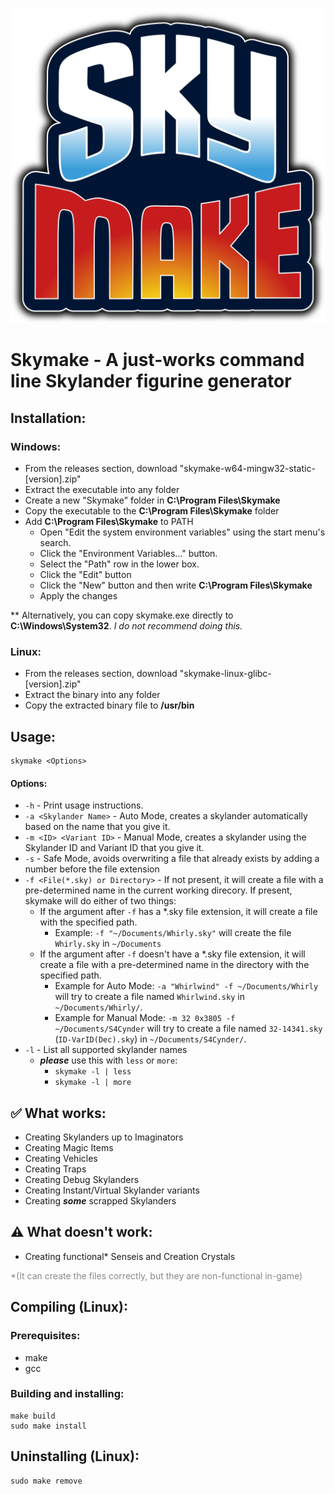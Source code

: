 ![Skymake Logo](Logo/logo2.svg)

# **Skymake - A just-works command line Skylander figurine generator**

## Installation:

### Windows:
- From the releases section, download "skymake-w64-mingw32-static-[version].zip"
- Extract the executable into any folder
- Create a new "Skymake" folder in **C:\Program Files\Skymake** 
- Copy the executable to the **C:\Program Files\Skymake** folder
- Add **C:\Program Files\Skymake** to PATH
	+ Open "Edit the system environment variables" using the start menu's search.
	+ Click the "Environment Variables..." button.
	+ Select the "Path" row in the lower box.
	+ Click the "Edit" button
	+ Click the "New" button and then write **C:\Program Files\Skymake** 
	+ Apply the changes

** Alternatively, you can copy skymake.exe directly to **C:\Windows\System32**. _I do not recommend doing this._

### Linux:
- From the releases section, download "skymake-linux-glibc-[version].zip"
- Extract the binary into any folder
- Copy the extracted binary file to **/usr/bin**

## Usage:
```
skymake <Options>
```
#### Options:
- `-h` - Print usage instructions.
- `-a <Skylander Name>` - Auto Mode, creates a skylander automatically based on the name that you give it.
- `-m <ID> <Variant ID>` - Manual Mode, creates a skylander using the Skylander ID and Variant ID that you give it.
- `-s` - Safe Mode, avoids overwriting a file that already exists by adding a number before the file extension
- `-f <File(*.sky) or Directory>` - If not present, it will create a file with a pre-determined name in the current working direcory. If present, skymake will do either of two things:
	+ If the argument after `-f` has a *.sky file extension, it will create a file with the specified path.
		+ Example: `-f "~/Documents/Whirly.sky"` will create the file `Whirly.sky` in `~/Documents`
	+ If the argument after `-f` doesn't have a *.sky file extension, it will create a file with a pre-determined name in the directory with the specified path.
		+ Example for Auto Mode: `-a "Whirlwind" -f ~/Documents/Whirly` will try to create a file named `Whirlwind.sky` in `~/Documents/Whirly/`.
		+ Example for Manual Mode: `-m 32 0x3805 -f ~/Documents/S4Cynder` will try to create a file named `32-14341.sky` (`ID-VarID(Dec).sky`) in `~/Documents/S4Cynder/`.
- `-l` - List all supported skylander names
    + ***please*** use this with `less` or `more`:
        + `skymake -l | less`
        + `skymake -l | more`

## ✅ What works:
- Creating Skylanders up to Imaginators
- Creating Magic Items
- Creating Vehicles
- Creating Traps
- Creating Debug Skylanders
- Creating Instant/Virtual Skylander variants
- Creating ***some*** scrapped Skylanders

## ⚠️ What doesn't work:
- Creating functional* Senseis and Creation Crystals

<span style="color:#888888;">*(It can create the files correctly, but they are non-functional in-game)</span>

## Compiling (Linux):

### Prerequisites:
- make
- gcc

### Building and installing:
``` 
make build
sudo make install
```

## Uninstalling (Linux):
``` 
sudo make remove 
```
